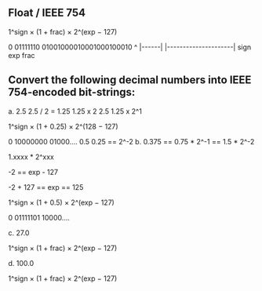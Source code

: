 ## Float / IEEE 754

1^sign × (1 + frac) × 2^(exp − 127)

0    01111110 01001000010001000100010
^    |------| |---------------------|
sign    exp            frac

## Convert the following decimal numbers into IEEE 754-encoded bit-strings:

a. 2.5
2.5 / 2 = 1.25
1.25 x 2 2.5
1.25 x 2^1

1^sign × (1 + 0.25) × 2^(128 − 127)



0 10000000 01000....
            0.5 0.25 == 2^-2
b. 0.375 == 0.75 * 2^-1 == 1.5 * 2^-2

1.xxxx * 2^xxx

-2 == exp - 127

-2 + 127 == exp == 125

1^sign × (1 + 0.5) × 2^(exp − 127)

0 01111101 10000....


c. 27.0

1^sign × (1 + frac) × 2^(exp − 127)


d. 100.0

1^sign × (1 + frac) × 2^(exp − 127)

